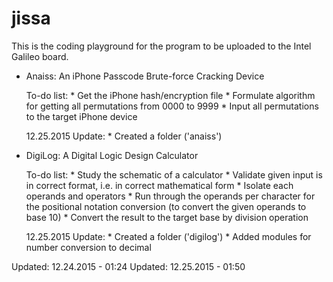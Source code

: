 # jissa

This is the coding playground for the program to be uploaded to the Intel Galileo board.

* Anaiss: An iPhone Passcode Brute-force Cracking Device

    To-do list:
        * Get the iPhone hash/encryption file
        * Formulate algorithm for getting all permutations from 0000 to 9999
        * Input all permutations to the target iPhone device

    12.25.2015 Update:
        * Created a folder ('anaiss')

* DigiLog: A Digital Logic Design Calculator

    To-do list:
        * Study the schematic of a calculator
        * Validate given input is in correct format, i.e. in correct mathematical form
        * Isolate each operands and operators
        * Run through the operands per character for the positional notation conversion (to convert the given operands to base 10)
        * Convert the result to the target base by division operation

    12.25.2015 Update:
        * Created a folder ('digilog')
        * Added modules for number conversion to decimal

Updated: 12.24.2015 - 01:24
Updated: 12.25.2015 - 01:50
